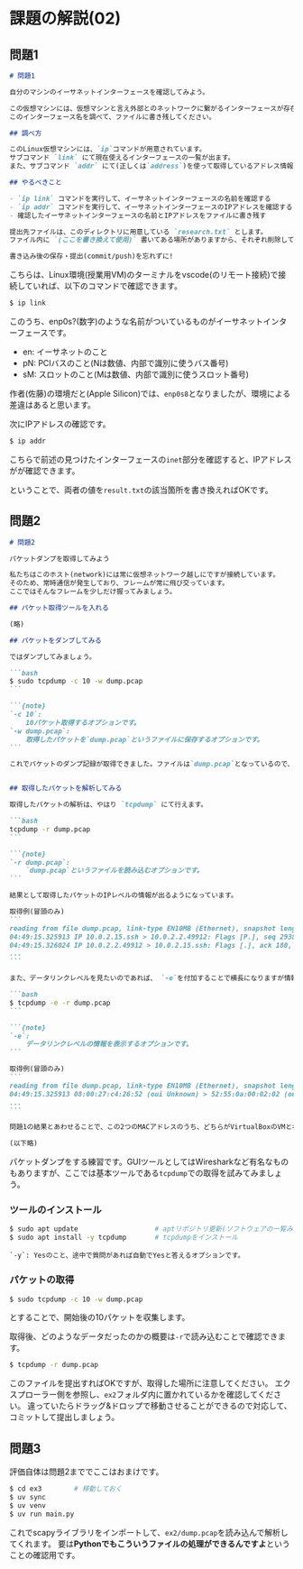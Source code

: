 # 課題の解説(02)

## 問題1

````markdown
# 問題1

自分のマシンのイーサネットインターフェースを確認してみよう。

この仮想マシンには、仮想マシンと言え外部とのネットワークに繋がるインターフェースが存在しています。
このインターフェース名を調べて、ファイルに書き残してください。

## 調べ方

このLinux仮想マシンには、`ip`コマンドが用意されています。
サブコマンド `link` にて現在使えるインターフェースの一覧が出ます。
また、サブコマンド `addr` にて(正しくは`address`)を使って取得しているアドレス情報が確認できます。

## やるべきこと

- `ip link` コマンドを実行して、イーサネットインターフェースの名前を確認する
- `ip addr` コマンドを実行して、イーサネットインターフェースのIPアドレスを確認する
- 確認したイーサネットインターフェースの名前とIPアドレスをファイルに書き残す

提出先ファイルは、このディレクトリに用意している `research.txt` とします。
ファイル内に `(ここを書き換えて使用)` 書いてある場所がありますから、それぞれ削除して確認した結果を入れてください。

書き込み後の保存・提出(commit/push)を忘れずに!
````

こちらは、Linux環境(授業用VM)のターミナルをvscode(のリモート接続)で接続していれば、以下のコマンドで確認できます。

```bash
$ ip link
```

このうち、enp0s?(数字)のような名前がついているものがイーサネットインターフェースです。

- en: イーサネットのこと
- pN: PCIバスのこと(Nは数値、内部で識別に使うバス番号)
- sM: スロットのこと(Mは数値、内部で識別に使うスロット番号)

作者(佐藤)の環境だと(Apple Silicon)では、`enp0s8`となりましたが、環境による差違はあると思います。

次にIPアドレスの確認です。

```bash
$ ip addr
```

こちらで前述の見つけたインターフェースの`inet`部分を確認すると、IPアドレスがが確認できます。

ということで、両者の値を`result.txt`の該当箇所を書き換えればOKです。

## 問題2

````markdown
# 問題2

パケットダンプを取得してみよう

私たちはこのホスト(network)には常に仮想ネットワーク越しにですが接続しています。
そのため、常時通信が発生しており、フレームが常に飛び交っています。
ここではそんなフレームを少しだけ握ってみましょう。

## パケット取得ツールを入れる

(略)

## パケットをダンプしてみる

ではダンプしてみましょう。

```bash
$ sudo tcpdump -c 10 -w dump.pcap
```

```{note}
`-c 10`:
    10パケット取得するオプションです。
`-w dump.pcap`:
    取得したパケットを`dump.pcap`というファイルに保存するオプションです。
```

これでパケットのダンプ記録が取得できました。ファイルは`dump.pcap`となっているので、ファイルの存在とサイズを確認しておきましょう。


## 取得したパケットを解析してみる

取得したパケットの解析は、やはり `tcpdump` にて行えます。

```bash
tcpdump -r dump.pcap
```

```{note}
`-r dump.pcap`:
    `dump.pcap`というファイルを読み込むオプションです。
```

結果として取得したパケットのIPレベルの情報が出るようになっています。

取得例(冒頭のみ)
```
reading from file dump.pcap, link-type EN10MB (Ethernet), snapshot length 262144
04:49:15.325913 IP 10.0.2.15.ssh > 10.0.2.2.49912: Flags [P.], seq 2938324253:2938324433, ack 110316435, win 65535, length 180
04:49:15.326024 IP 10.0.2.2.49912 > 10.0.2.15.ssh: Flags [.], ack 180, win 65535, length 0
...
```

また、データリンクレベルを見たいのであれば、 `-e`を付加することで横長になりますが情報が増えます。

```bash
$ tcpdump -e -r dump.pcap
```

```{note}
`-e`:
    データリンクレベルの情報を表示するオプションです。
```

取得例(冒頭のみ)
```
reading from file dump.pcap, link-type EN10MB (Ethernet), snapshot length 262144
04:49:15.325913 08:00:27:c4:26:52 (oui Unknown) > 52:55:0a:00:02:02 (oui Unknown), ethertype IPv4 (0x0800), (長いので略)
...
```

問題1の結果とあわせることで、この2つのMACアドレスのうち、どちらがVirtualBoxのVMとなっているかがわかると思います。

(以下略)
````

パケットダンプをする練習です。GUIツールとしてはWiresharkなど有名なものもありますが、ここでは基本ツールである`tcpdump`での取得を試みてみましょう。

### ツールのインストール

```bash
$ sudo apt update                   # aptリポジトリ更新(ソフトウェアの一覧みたいなもの)
$ sudo apt install -y tcpdump       # tcpdumpをインストール
```

```{note}
`-y`: Yesのこと、途中で質問があれば自動でYesと答えるオプションです。
```

### パケットの取得

```bash
$ sudo tcpdump -c 10 -w dump.pcap
```

とすることで、開始後の10パケットを収集します。

取得後、どのようなデータだったのかの概要は`-r`で読み込むことで確認できます。

```bash
$ tcpdump -r dump.pcap
```

このファイルを提出すればOKですが、取得した場所に注意してください。
エクスプローラー側を参照し、`ex2`フォルダ内に置かれているかを確認してください。
違っていたらドラッグ&ドロップで移動させることができるので対応して、コミットして提出しましょう。

## 問題3

評価自体は問題2まででここはおまけです。

```bash
$ cd ex3        # 移動しておく
$ uv sync
$ uv venv
$ uv run main.py
```

これでscapyライブラリをインポートして、`ex2/dump.pcap`を読み込んで解析してくれます。
要は**Pythonでもこういうファイルの処理ができるんですよ**ということの確認用です。
